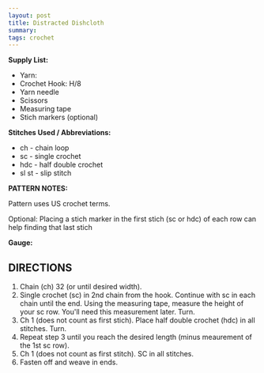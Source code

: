 ```yaml
---
layout: post
title: Distracted Dishcloth
summary:
tags: crochet
---
```


**Supply List:**
* Yarn: 
* Crochet Hook: H/8 
* Yarn needle
* Scissors
* Measuring tape
* Stich markers (optional)

**Stitches Used / Abbreviations:**
* ch - chain loop
* sc - single crochet
* hdc - half double crochet
* sl st - slip stitch

**PATTERN NOTES:**

Pattern uses US crochet terms.

Optional: Placing a stich marker in the first stich (sc or hdc) of each row can help finding that last stich 

**Gauge:** 



## DIRECTIONS
1. Chain (ch) 32 (or until desired width).
2. Single crochet (sc) in 2nd chain from the hook. Continue with sc in each chain until the end. Using the measuring tape, measure the height of your sc row. You'll need this measurement later. Turn.
3. Ch 1 (does not count as first stich). Place half double crochet (hdc) in all stitches. Turn.
4. Repeat step 3 until you reach the desired length (minus meaurement of the 1st sc row).
5. Ch 1 (does not count as first stitch). SC in all stitches. 
6. Fasten off and weave in ends. 
